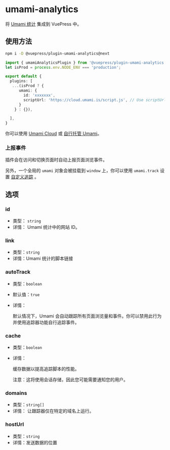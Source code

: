 # umami-analytics

<NpmBadge package="@vuepress/plugin-umami-analytics" />

将 [Umami 统计](https://umami.is/) 集成到 VuePress 中。

## 使用方法

```bash
npm i -D @vuepress/plugin-umami-analytics@next
```

```ts
import { umamiAnalyticsPlugin } from '@vuepress/plugin-umami-analytics';
let isProd = process.env.NODE_ENV === 'production';

export default {
  plugins: [
   ...(isProd ? {
      umami: {
        id: 'xxxxxxx',
        scriptUrl: 'https://cloud.umami.is/script.js', // Use scriptUrl
      }
    } : {}),

  ],
}
```

你可以使用 [Umami Cloud](https://cloud.umami.is/login) 或 [自行托管 Umami](https://umami.is/docs/install)。

### 上报事件

插件会在访问和切换页面时自动上报页面浏览事件。

另外，一个全局的 `umami` 对象会被挂载到 `window` 上，你可以使用 `umami.track` 设置 [自定义追踪](https://umami.is/docs/tracker-functions) 。

## 选项

### id

- 类型： `string`
- 详情： Umami 统计中的网站 ID。

### link

- 类型：`string`
- 详情：Umami 统计的脚本链接

### autoTrack

- 类型：`boolean`
- 默认值：`true`
- 详情：

  默认情况下，Umami 会自动跟踪所有页面浏览量和事件。你可以禁用此行为并使用追踪器功能自行追踪事件。

### cache

- 类型：`boolean`
- 详情：

  缓存数据以提高追踪脚本的性能。

  注意：这将使用会话存储，因此您可能需要通知您的用户。

### domains

- 类型：`string[]`
- 详情： 让跟踪器仅在特定的域名上运行。

### hostUrl

- 类型：`string`
- 详情：发送数据的位置
